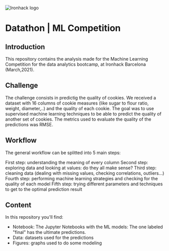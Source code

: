 ![Ironhack logo](https://i.imgur.com/1QgrNNw.png)

# Datathon | ML Competition


## Introduction

This repository contains the analysis made for the Machine Learning Competition for the data analytics bootcamp, at Ironhack Barcelona (March,2021).

## Challenge

The challenge consists in predictig the quality of cookies.
We received a dataset with 16 columns of cookie measures (like sugar to flour ratio, weight, diameter,..) and the quality of each cookie. The goal was to use supervised machine learning techniques to be able to predict the quality of another set of cookies.
The metrics used to evaluate the quality of the predictions was RMSE.


## Workflow

The general workflow can be splitted into 5 main steps:

First step: understanding the meaning of every column
Second step: exploring data and looking at values: do they all make sense?
Third step: cleaning data (dealing with missing values, checking correlations, outliers...)
Fourth step: performing machine learning strategies and checking for the quality of each model
Fifth step: trying different parameters and techniques to get to the optimal prediction result

## Content

In this repository you'll find:
- Notebook: The Jupyter Notebooks with the ML models: The one labeled "final" has the ultimate predictions.
- Data: datasets used for the predictions
- Figures: graphs used to do some modeling
